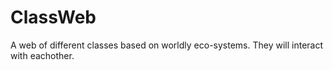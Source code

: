 # ClassWeb
A web of different classes based on worldly eco-systems. They will interact with eachother.
